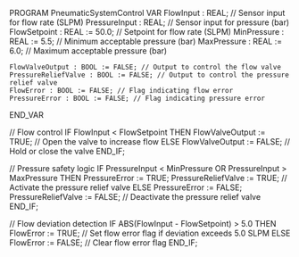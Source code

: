 PROGRAM PneumaticSystemControl
VAR
    FlowInput : REAL; // Sensor input for flow rate (SLPM)
    PressureInput : REAL; // Sensor input for pressure (bar)
    FlowSetpoint : REAL := 50.0; // Setpoint for flow rate (SLPM)
    MinPressure : REAL := 5.5; // Minimum acceptable pressure (bar)
    MaxPressure : REAL := 6.0; // Maximum acceptable pressure (bar)

    FlowValveOutput : BOOL := FALSE; // Output to control the flow valve
    PressureReliefValve : BOOL := FALSE; // Output to control the pressure relief valve
    FlowError : BOOL := FALSE; // Flag indicating flow error
    PressureError : BOOL := FALSE; // Flag indicating pressure error
END_VAR

// Flow control
IF FlowInput < FlowSetpoint THEN
    FlowValveOutput := TRUE; // Open the valve to increase flow
ELSE
    FlowValveOutput := FALSE; // Hold or close the valve
END_IF;

// Pressure safety logic
IF PressureInput < MinPressure OR PressureInput > MaxPressure THEN
    PressureError := TRUE;
    PressureReliefValve := TRUE; // Activate the pressure relief valve
ELSE
    PressureError := FALSE;
    PressureReliefValve := FALSE; // Deactivate the pressure relief valve
END_IF;

// Flow deviation detection
IF ABS(FlowInput - FlowSetpoint) > 5.0 THEN
    FlowError := TRUE; // Set flow error flag if deviation exceeds 5.0 SLPM
ELSE
    FlowError := FALSE; // Clear flow error flag
END_IF;
